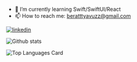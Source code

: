 
- 🌱 I’m currently learning Swift/SwiftUI/React
- 📫 How to reach me: beratttyavuzz@gmail.com

[![linkedin](https://img.shields.io/badge/Linkedin-000000?style=for-the-badge&logo=Linkedin&logoColor=white)](https://www.linkedin.com/in/berat-yavuz/)


![Github stats](https://github-readme-stats.vercel.app/api?username=brtyvz&theme=highcontrast&show_icons=true&count_private=true)

![Top Languages Card](https://github-readme-stats.vercel.app/api/top-langs/?username=brtyvz)
